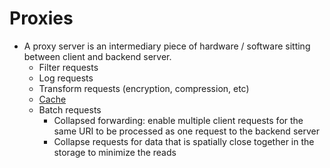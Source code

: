 Proxies
====

- A proxy server is an intermediary piece of hardware / software sitting between client and backend server.
  - Filter requests
  - Log requests
  - Transform requests (encryption, compression, etc)
  - [Cache](caching.md)
  - Batch requests
    - Collapsed forwarding: enable multiple client requests for the same URI to be processed as one request to the backend server
    - Collapse requests for data that is spatially close together in the storage to minimize the reads